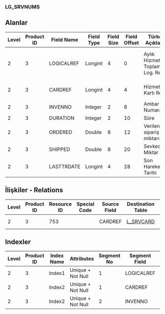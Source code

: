 ### LG_SRVNUMS

## Alanlar

**Level**|**Product ID**|**Field Name**|**Field Type**|**Field Size**|**Field Offset**|**Türkçe Açıklama**|**Expression**
-----|-----|-----|-----|-----|-----|-----|-----
2|3|LOGICALREF|Longint|4|0|Aylık Hizmet Toplamları Log. Ref.|Monthly Service Total Logical Reference
2|3|CARDREF|Longint|4|4|Hizmet Kartı Ref.|Service Card Reference
2|3|INVENNO|Integer|2|8|Ambar Numarası|Warehouse Number
2|3|DURATION|Integer|2|10|Süre|Duration
2|3|ORDERED|Double|8|12|Verilen sipariş miktarı|Purchase Ordered Quantity
2|3|SHIPPED|Double|8|20|Sevkedilen Miktar|Delivered Quantity
2|3|LASTTRDATE|Longint|4|28|Son Hareket Tarihi|Last Transaction Date

## İlişkiler - Relations
**Level**|**Product ID**|**Resource ID**|**Special Code**|**Source Field**|**Destination Table**|**Destination Field**|**Relation Type**|**Extra Condition**
-----|-----|-----|-----|-----|-----|-----|-----|-----
2|3|753||CARDREF|[L_SRVCARD](../LG_SRVCARD "L_SRVCARD")|LOGICALREF|one-to-one|

## Indexler
**Level**|**Product ID**|**Index Name**|**Attributes**|**Segment No**|**Segment Field**|**Sense**
-----|-----|-----|-----|-----|-----|-----
2|3|Index1|Unique + Not Null|1|LOGICALREF|Ascending
2|3|Index2|Unique + Not Null|1|CARDREF|Ascending
2|3|Index2|Unique + Not Null|2|INVENNO|Ascending
